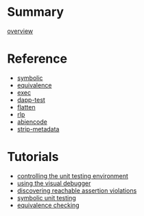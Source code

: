 # Summary

[overview](./overview.md)

# Reference

- [symbolic](./symbolic.md)
- [equivalence](./equivalence.md)
- [exec](./exec.md)
- [dapp-test](./dapp-test.md)
- [flatten](./flatten.md)
- [rlp](./rlp.md)
- [abiencode](./abiencode.md)
- [strip-metadata](./strip-metadata.md)

# Tutorials

- [controlling the unit testing environment](./controlling-the-unit-testing-environment.md)
- [using the visual debugger](./using-the-visual-debugger.md)
- [discovering reachable assertion violations]()
- [symbolic unit testing]()
- [equivalence checking]()
